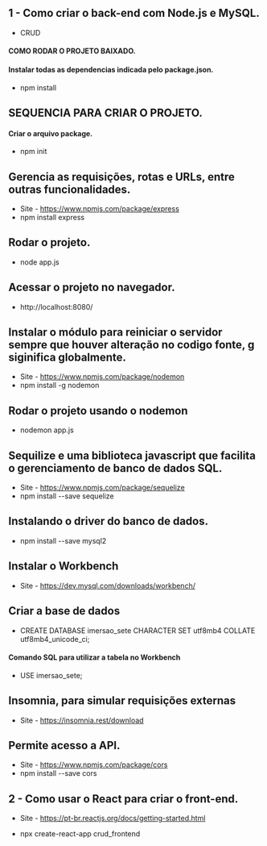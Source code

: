 ## 1 - Como criar o back-end com Node.js e MySQL.
- CRUD
#### COMO RODAR O PROJETO BAIXADO.
#### Instalar todas as dependencias indicada pelo package.json.
- npm install

## SEQUENCIA PARA CRIAR O PROJETO.
#### Criar o arquivo package.
- npm init  

## Gerencia as requisições, rotas e URLs, entre outras funcionalidades.
- Site - https://www.npmjs.com/package/express
- npm install express

## Rodar o projeto.
- node app.js

## Acessar o projeto no navegador.
- http://localhost:8080/

## Instalar o módulo para reiniciar o servidor sempre que houver alteração no codigo fonte, g siginifica globalmente.
- Site - https://www.npmjs.com/package/nodemon
- npm install -g nodemon

## Rodar o projeto usando o nodemon
- nodemon app.js

## Sequilize e uma biblioteca javascript que facilita o gerenciamento de banco de dados SQL.
- Site - https://www.npmjs.com/package/sequelize
- npm install --save sequelize

## Instalando o driver do banco de dados. 
- npm install --save mysql2

## Instalar o Workbench
- Site - https://dev.mysql.com/downloads/workbench/

## Criar a base de dados
- CREATE DATABASE imersao_sete CHARACTER SET utf8mb4 COLLATE utf8mb4_unicode_ci;

#### Comando SQL para utilizar a tabela no Workbench
- USE imersao_sete;

## Insomnia, para simular requisições externas
- Site - https://insomnia.rest/download

## Permite acesso a API.
- Site - https://www.npmjs.com/package/cors
- npm install --save cors

## 2 - Como usar o React para criar o front-end.
- Site - https://pt-br.reactjs.org/docs/getting-started.html

- npx create-react-app crud_frontend

